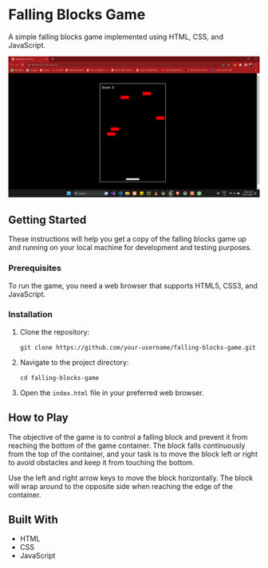 
# Falling Blocks Game

A simple falling blocks game implemented using HTML, CSS, and JavaScript.

![Gameplay](Game.png)

## Getting Started

These instructions will help you get a copy of the falling blocks game up and running on your local machine for development and testing purposes.

### Prerequisites

To run the game, you need a web browser that supports HTML5, CSS3, and JavaScript.

### Installation

1. Clone the repository:

   ```shell
   git clone https://github.com/your-username/falling-blocks-game.git
   ```

2. Navigate to the project directory:

   ```shell
   cd falling-blocks-game
   ```

3. Open the `index.html` file in your preferred web browser.

## How to Play

The objective of the game is to control a falling block and prevent it from reaching the bottom of the game container. The block falls continuously from the top of the container, and your task is to move the block left or right to avoid obstacles and keep it from touching the bottom.

Use the left and right arrow keys to move the block horizontally. The block will wrap around to the opposite side when reaching the edge of the container.

## Built With

- HTML
- CSS
- JavaScript

